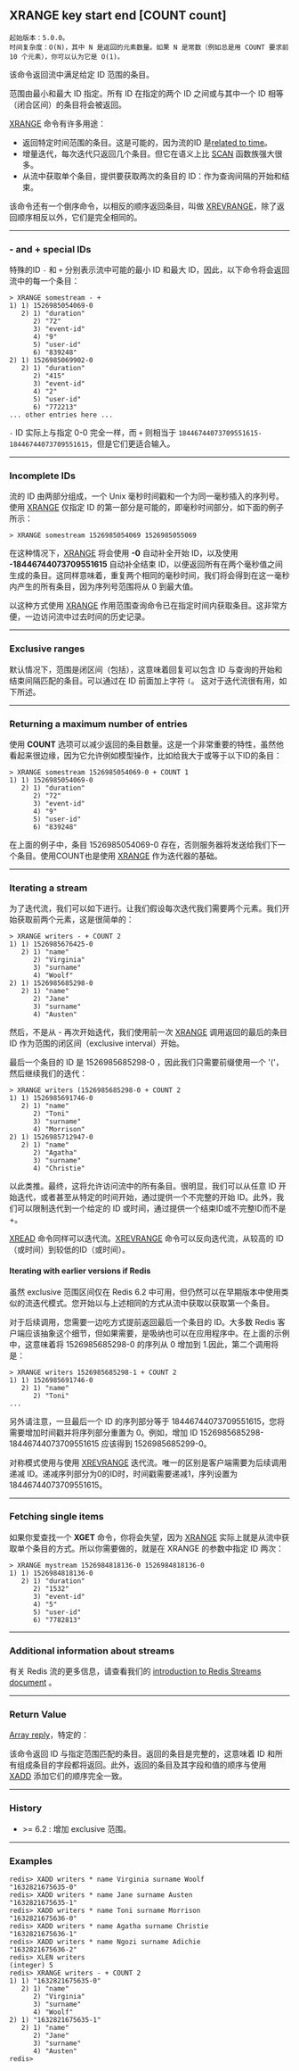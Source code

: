 ## XRANGE key start end [COUNT count]

    起始版本：5.0.0。
    时间复杂度：O(N)，其中 N 是返回的元素数量。如果 N 是常数（例如总是用 COUNT 要求前 10 个元素），你可以认为它是 O(1)。

该命令返回流中满足给定 ID 范围的条目。

范围由最小和最大 ID 指定。所有 ID 在指定的两个 ID 之间或与其中一个 ID 相等（闭合区间）的条目将会被返回。

[XRANGE](XRANGE.md) 命令有许多用途：
- 返回特定时间范围的条目。这是可能的，因为流的ID 是[related to time](/docs/topics/streams-intro.md)。
- 增量迭代，每次迭代只返回几个条目。但它在语义上比 [SCAN](SCAN.md) 函数族强大很多。
- 从流中获取单个条目，提供要获取两次的条目的 ID：作为查询间隔的开始和结束。

该命令还有一个倒序命令，以相反的顺序返回条目，叫做 [XREVRANGE](XREVRANGE.md)，除了返回顺序相反以外，它们是完全相同的。

---

### - and + special IDs

特殊的ID `-` 和 `+` 分别表示流中可能的最小 ID 和最大 ID，因此，以下命令将会返回流中的每一个条目：

```
> XRANGE somestream - +
1) 1) 1526985054069-0
   2) 1) "duration"
      2) "72"
      3) "event-id"
      4) "9"
      5) "user-id"
      6) "839248"
2) 1) 1526985069902-0
   2) 1) "duration"
      2) "415"
      3) "event-id"
      4) "2"
      5) "user-id"
      6) "772213"
... other entries here ...
```

`-` ID 实际上与指定 0-0 完全一样，而 `+` 则相当于 `18446744073709551615-18446744073709551615`，但是它们更适合输入。

---

### Incomplete IDs

流的 ID 由两部分组成，一个 Unix 毫秒时间戳和一个为同一毫秒插入的序列号。使用 [XRANGE](XRANGE.md) 仅指定 ID 的第一部分是可能的，即毫秒时间部分，如下面的例子所示：

```
> XRANGE somestream 1526985054069 1526985055069
```

在这种情况下，[XRANGE](XRANGE.md) 将会使用 **-0** 自动补全开始 ID，以及使用 **-18446744073709551615** 自动补全结束 ID，以便返回所有在两个毫秒值之间生成的条目。这同样意味着，重复两个相同的毫秒时间，我们将会得到在这一毫秒内产生的所有条目，因为序列号范围将从 0 到最大值。

以这种方式使用 [XRANGE](XRANGE.md) 作用范围查询命令已在指定时间内获取条目。这非常方便，一边访问流中过去时间的历史记录。

---

### Exclusive ranges

默认情况下，范围是闭区间（包括），这意味着回复可以包含 ID 与查询的开始和结束间隔匹配的条目。可以通过在 ID 前面加上字符 `(`。 这对于迭代流很有用，如下所述。

---

### Returning a maximum number of entries

使用 **COUNT** 选项可以减少返回的条目数量。这是一个非常重要的特性，虽然他看起来很边缘，因为它允许例如模型操作，比如给我大于或等于以下ID的条目：

```
> XRANGE somestream 1526985054069-0 + COUNT 1
1) 1) 1526985054069-0
   2) 1) "duration"
      2) "72"
      3) "event-id"
      4) "9"
      5) "user-id"
      6) "839248"
```

在上面的例子中，条目 1526985054069-0 存在，否则服务器将发送给我们下一个条目。使用COUNT也是使用 [XRANGE](XRANGE.md) 作为迭代器的基础。

---

### Iterating a stream

为了迭代流，我们可以如下进行。让我们假设每次迭代我们需要两个元素。我们开始获取前两个元素，这是很简单的：

```
> XRANGE writers - + COUNT 2
1) 1) 1526985676425-0
   2) 1) "name"
      2) "Virginia"
      3) "surname"
      4) "Woolf"
2) 1) 1526985685298-0
   2) 1) "name"
      2) "Jane"
      3) "surname"
      4) "Austen"
```

然后，不是从 - 再次开始迭代，我们使用前一次 [XRANGE](XRANGE.md) 调用返回的最后的条目 ID 作为范围的闭区间（exclusive interval）开始。

最后一个条目的 ID 是 1526985685298-0 ，因此我们只需要前缀使用一个 '('，然后继续我们的迭代：

```
> XRANGE writers (1526985685298-0 + COUNT 2
1) 1) 1526985691746-0
   2) 1) "name"
      2) "Toni"
      3) "surname"
      4) "Morrison"
2) 1) 1526985712947-0
   2) 1) "name"
      2) "Agatha"
      3) "surname"
      4) "Christie"
```

以此类推。最终，这将允许访问流中的所有条目。很明显，我们可以从任意 ID 开始迭代，或者甚至从特定的时间开始，通过提供一个不完整的开始 ID。此外，我们可以限制迭代到一个给定的 ID 或时间，通过提供一个结束ID或不完整ID而不是 +。

[XREAD](XREAD.md) 命令同样可以迭代流。[XREVRANGE](XREVRANGE.md) 命令可以反向迭代流，从较高的 ID（或时间）到较低的ID（或时间）。

#### Iterating with earlier versions if Redis

虽然 exclusive 范围区间仅在 Redis 6.2 中可用，但仍然可以在早期版本中使用类似的流迭代模式。您开始以与上述相同的方式从流中获取以获取第一个条目。

对于后续调用，您需要一边吃方式提前返回最后一个条目的 ID。大多数 Redis 客户端应该抽象这个细节，但如果需要，是吸纳也可以在应用程序中。在上面的示例中，这意味着将 1526985685298-0 的序列从 0 增加到 1.因此，第二个调用将是：

```
> XRANGE writers 1526985685298-1 + COUNT 2
1) 1) 1526985691746-0
   2) 1) "name"
      2) "Toni"
...
```

另外请注意，一旦最后一个 ID 的序列部分等于 18446744073709551615，您将需要增加时间戳并将序列部分重置为 0。例如，增加 ID 1526985685298-18446744073709551615 应该得到 1526985685299-0。

对称模式使用与使用 [XREVRANGE](XREVRANGE.md) 迭代流。唯一的区别是客户端需要为后续调用递减 ID。递减序列部分为0的ID时，时间戳需要递减1，序列设置为18446744073709551615。

---

### Fetching single items

如果你爱查找一个 **XGET** 命令，你将会失望，因为 [XRANGE](XRANGE.md) 实际上就是从流中获取单个条目的方式。所以你需要做的，就是在 XRANGE 的参数中指定 ID 两次：

```
> XRANGE mystream 1526984818136-0 1526984818136-0
1) 1) 1526984818136-0
   2) 1) "duration"
      2) "1532"
      3) "event-id"
      4) "5"
      5) "user-id"
      6) "7782813"
```

---

### Additional information about streams

有关 Redis 流的更多信息，请查看我们的 [introduction to Redis Streams document](/docs/topics/streams-intro.md) 。

---

### Return Value

[Array reply](/docs/topics/protocol.md#resp-arrays)，特定的：

该命令返回 ID 与指定范围匹配的条目。返回的条目是完整的，这意味着 ID 和所有组成条目的字段都将返回。此外，返回的条目及其字段和值的顺序与使用 [XADD](XADD.md) 添加它们的顺序完全一致。

---

### History

- &gt;= 6.2 : 增加 exclusive 范围。

---

### Examples

```
redis> XADD writers * name Virginia surname Woolf
"1632821675635-0"
redis> XADD writers * name Jane surname Austen
"1632821675635-1"
redis> XADD writers * name Toni surname Morrison
"1632821675636-0"
redis> XADD writers * name Agatha surname Christie
"1632821675636-1"
redis> XADD writers * name Ngozi surname Adichie
"1632821675636-2"
redis> XLEN writers
(integer) 5
redis> XRANGE writers - + COUNT 2
1) 1) "1632821675635-0"
   2) 1) "name"
      2) "Virginia"
      3) "surname"
      4) "Woolf"
2) 1) "1632821675635-1"
   2) 1) "name"
      2) "Jane"
      3) "surname"
      4) "Austen"
redis> 
```